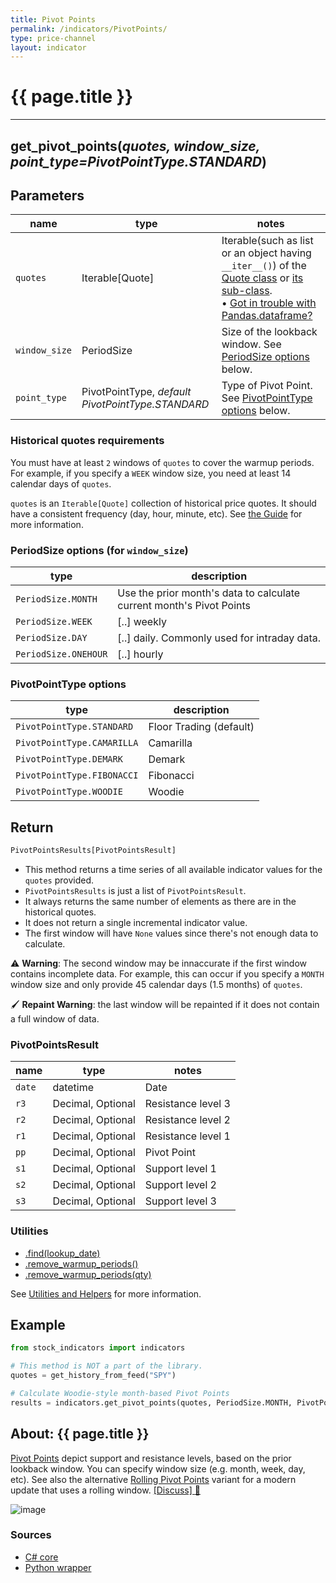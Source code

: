 ```yaml
---
title: Pivot Points
permalink: /indicators/PivotPoints/
type: price-channel
layout: indicator
---
```


# {{ page.title }}
<hr>

## **get_pivot_points**(*quotes, window_size, point_type=PivotPointType.STANDARD*)

## Parameters

| name | type | notes
| -- |-- |--
| `quotes` | Iterable[Quote] | Iterable(such as list or an object having `__iter__()`) of the [Quote class]({{site.baseurl}}/guide/#historical-quotes) or [its sub-class]({{site.baseurl}}/guide/#using-custom-quote-classes). <br><span class='qna-dataframe'> • [Got in trouble with Pandas.dataframe?]({{site.baseurl}}/guide/#using-pandasdataframe) </span>
| `window_size` | PeriodSize | Size of the lookback window. See [PeriodSize options](#periodsize-options-for-window_size) below.
| `point_type` | PivotPointType, *default PivotPointType.STANDARD* | Type of Pivot Point. See [PivotPointType options](#pivotpointtype-options) below.

### Historical quotes requirements

You must have at least `2` windows of `quotes` to cover the warmup periods.  For example, if you specify a `WEEK` window size, you need at least 14 calendar days of `quotes`.

`quotes` is an `Iterable[Quote]` collection of historical price quotes.  It should have a consistent frequency (day, hour, minute, etc).  See [the Guide]({{site.baseurl}}/guide/#historical-quotes) for more information.

### PeriodSize options (for `window_size`)

| type | description
|-- |--
| `PeriodSize.MONTH` | Use the prior month's data to calculate current month's Pivot Points
| `PeriodSize.WEEK` | [..] weekly
| `PeriodSize.DAY` | [..] daily.  Commonly used for intraday data.
| `PeriodSize.ONEHOUR` | [..] hourly

### PivotPointType options

| type | description
|-- |--
| `PivotPointType.STANDARD` | Floor Trading (default)
| `PivotPointType.CAMARILLA` | Camarilla
| `PivotPointType.DEMARK` | Demark
| `PivotPointType.FIBONACCI` | Fibonacci
| `PivotPointType.WOODIE` | Woodie

## Return

```python
PivotPointsResults[PivotPointsResult]
```

- This method returns a time series of all available indicator values for the `quotes` provided.
- `PivotPointsResults` is just a list of `PivotPointsResult`.
- It always returns the same number of elements as there are in the historical quotes.
- It does not return a single incremental indicator value.
- The first window will have `None` values since there's not enough data to calculate.

:warning: **Warning**: The second window may be innaccurate if the first window contains incomplete data.  For example, this can occur if you specify a `MONTH` window size and only provide 45 calendar days (1.5 months) of `quotes`.

:paintbrush: **Repaint Warning**: the last window will be repainted if it does not contain a full window of data.

### PivotPointsResult

| name | type | notes
| -- |-- |--
| `date` | datetime | Date
| `r3` | Decimal, Optional | Resistance level 3
| `r2` | Decimal, Optional | Resistance level 2
| `r1` | Decimal, Optional | Resistance level 1
| `pp` | Decimal, Optional | Pivot Point
| `s1` | Decimal, Optional | Support level 1
| `s2` | Decimal, Optional | Support level 2
| `s3` | Decimal, Optional | Support level 3

### Utilities

- [.find(lookup_date)]({{site.baseurl}}/utilities#find-indicator-result-by-date)
- [.remove_warmup_periods()]({{site.baseurl}}/utilities#remove-warmup-periods)
- [.remove_warmup_periods(qty)]({{site.baseurl}}/utilities#remove-warmup-periods)

See [Utilities and Helpers]({{site.baseurl}}/utilities#utilities-for-indicator-results) for more information.

## Example

```python
from stock_indicators import indicators

# This method is NOT a part of the library.
quotes = get_history_from_feed("SPY")

# Calculate Woodie-style month-based Pivot Points
results = indicators.get_pivot_points(quotes, PeriodSize.MONTH, PivotPointType.WOODIE);
```

## About: {{ page.title }}

[Pivot Points](https://en.wikipedia.org/wiki/Pivot_point_(technical_analysis)) depict support and resistance levels, based on the prior lookback window.  You can specify window size (e.g. month, week, day, etc).
See also the alternative [Rolling Pivot Points](../RollingPivots#content) variant for a modern update that uses a rolling window.
[[Discuss] :speech_balloon:]({{site.github.base_repository_url}}/discussions/274 "Community discussion about this indicator")

![image]({{site.charturl}}/PivotPoints.png)

### Sources

- [C# core]({{site.base_sourceurl}}/m-r/PivotPoints/PivotPoints.cs)
- [Python wrapper]({{site.sourceurl}}/pivot_points.py)
